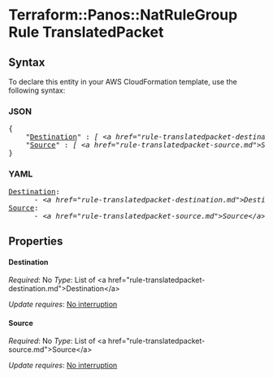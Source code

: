 # Terraform::Panos::NatRuleGroup Rule TranslatedPacket

## Syntax

To declare this entity in your AWS CloudFormation template, use the following syntax:

### JSON

<pre>
{
    "<a href="#destination" title="Destination">Destination</a>" : <i>[ &lt;a href=&#34;rule-translatedpacket-destination.md&#34;&gt;Destination&lt;/a&gt;, ... ]</i>,
    "<a href="#source" title="Source">Source</a>" : <i>[ &lt;a href=&#34;rule-translatedpacket-source.md&#34;&gt;Source&lt;/a&gt;, ... ]</i>
}
</pre>

### YAML

<pre>
<a href="#destination" title="Destination">Destination</a>: <i>
      - &lt;a href=&#34;rule-translatedpacket-destination.md&#34;&gt;Destination&lt;/a&gt;</i>
<a href="#source" title="Source">Source</a>: <i>
      - &lt;a href=&#34;rule-translatedpacket-source.md&#34;&gt;Source&lt;/a&gt;</i>
</pre>

## Properties

#### Destination

_Required_: No
_Type_: List of &lt;a href=&#34;rule-translatedpacket-destination.md&#34;&gt;Destination&lt;/a&gt;

_Update requires_: [No interruption](https://docs.aws.amazon.com/AWSCloudFormation/latest/UserGuide/using-cfn-updating-stacks-update-behaviors.html#update-no-interrupt)

#### Source

_Required_: No
_Type_: List of &lt;a href=&#34;rule-translatedpacket-source.md&#34;&gt;Source&lt;/a&gt;

_Update requires_: [No interruption](https://docs.aws.amazon.com/AWSCloudFormation/latest/UserGuide/using-cfn-updating-stacks-update-behaviors.html#update-no-interrupt)

